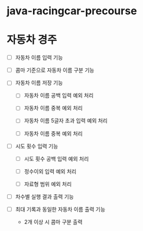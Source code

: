 # java-racingcar-precourse
# 자동차 경주
- [ ] 자동차 이름 입력 기능
- [ ] 콤마 기준으로 자동차 이름 구분 기능
- [ ] 자동차 이름 저장 기능
  - [ ] 자동차 이름 공백 입력 예외 처리
  - [ ] 자동차 이름 중복 예외 처리
  - [ ] 자동차 이름 5글자 초과 입력 예외 처리
  - [ ] 자동차 이름 중복 예외 처리


- [ ] 시도 횟수 입력 기능
  - [ ] 시도 횟수 공백 입력 예외 처리
  - [ ] 정수이외 입력 예외 처리
  - [ ] 자료형 범위 예외 처리


- [ ] 차수별 실행 결과 출력 기능


- [ ] 최대 기록과 동일한 자동차 이름 출력 기능
  * 2개 이상 시 콤마 구분 출력